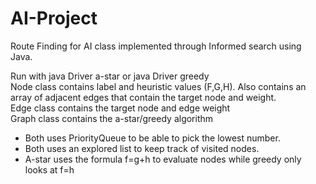 # AI-Project

Route Finding for AI class implemented through Informed search using Java.

Run with java Driver a-star or java Driver greedy <br/>
Node class contains label and heuristic values (F,G,H). Also contains an array of adjacent edges
that contain the target node and weight. <br/>
Edge class contains the target node and edge weight <br/>
Graph class contains the a-star/greedy algorithm <br/>
  * Both uses PriorityQueue to be able to pick the lowest number. <br/>
  * Both uses an explored list to keep track of visited nodes. <br/>
  * A-star uses the formula f=g+h to evaluate nodes while greedy only looks at f=h <br/>

